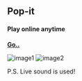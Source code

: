 ## Pop-it

#### Play online anytime
**[**Go..**](https://ksenia312.github.io/Pop-it/)**

![image1](https://user-images.githubusercontent.com/71008947/124782151-ad200f00-df4c-11eb-873a-be3f851b1cec.png)
![image2](https://user-images.githubusercontent.com/71008947/124782048-92e63100-df4c-11eb-8c91-0c88fb18688d.png)

P.S. Live sound is used!

